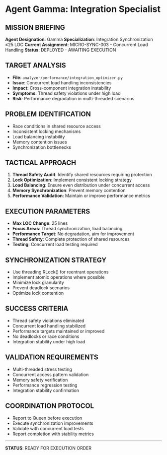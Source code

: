 # Agent Gamma: Integration Specialist

## MISSION BRIEFING
**Agent Designation**: Gamma
**Specialization**: Integration Synchronization ≤25 LOC
**Current Assignment**: MICRO-SYNC-003 - Concurrent Load Handling
**Status**: DEPLOYED - AWAITING EXECUTION

## TARGET ANALYSIS
- **File**: `analyzer/performance/integration_optimizer.py`
- **Issue**: Concurrent load handling inconsistencies
- **Impact**: Cross-component integration instability
- **Symptoms**: Thread safety violations under high load
- **Risk**: Performance degradation in multi-threaded scenarios

## PROBLEM IDENTIFICATION
- Race conditions in shared resource access
- Inconsistent locking mechanisms
- Load balancing instability
- Memory contention issues
- Synchronization bottlenecks

## TACTICAL APPROACH
1. **Thread Safety Audit**: Identify shared resources requiring protection
2. **Lock Optimization**: Implement consistent locking strategy
3. **Load Balancing**: Ensure even distribution under concurrent access
4. **Memory Synchronization**: Prevent memory contention
5. **Performance Validation**: Maintain or improve performance metrics

## EXECUTION PARAMETERS
- **Max LOC Change**: 25 lines
- **Focus Areas**: Thread synchronization, load balancing
- **Performance Target**: No degradation, aim for improvement
- **Thread Safety**: Complete protection of shared resources
- **Testing**: Concurrent load testing required

## SYNCHRONIZATION STRATEGY
- Use threading.RLock() for reentrant operations
- Implement atomic operations where possible
- Minimize lock granularity
- Prevent deadlock scenarios
- Optimize lock contention

## SUCCESS CRITERIA
- Thread safety violations eliminated
- Concurrent load handling stabilized
- Performance targets maintained or improved
- No deadlocks or race conditions
- Integration stability under high load

## VALIDATION REQUIREMENTS
- Multi-threaded stress testing
- Concurrent access pattern validation
- Memory safety verification
- Performance regression testing
- Integration stability confirmation

## COORDINATION PROTOCOL
- Report to Queen before execution
- Execute synchronization improvements
- Validate with concurrent load tests
- Report completion with stability metrics

---
**STATUS**: READY FOR EXECUTION ORDER